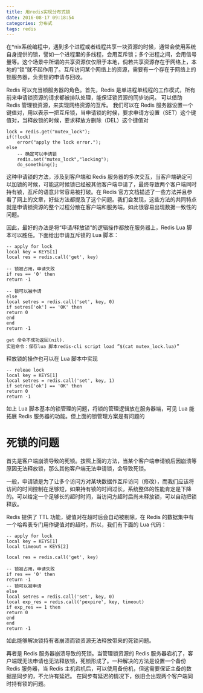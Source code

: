 ```yaml
---
title: 用redis实现分布式锁
date: 2016-08-17 09:18:54
categories: 分布式
tags: redis
---
```

在*nix系统编程中，遇到多个进程或者线程共享一块资源的时候，通常会使用系统自身提供的锁，譬如一个进程里的多线程，会用互斥锁；多个进程之间，会用信号量等。这个场景中所谓的共享资源仅仅限于本地，倘若共享资源存在于网络上，本地的“锁”就不起作用了。互斥访问某个网络上的资源，需要有一个存在于网络上的锁服务器，负责锁的申请与回收。
<!--more-->

Redis 可以充当锁服务器的角色。首先，Redis 是单进程单线程的工作模式，所有前来申请锁资源的请求都被排队处理，能保证锁资源的同步访问。
可以借助 Redis 管理锁资源，来实现网络资源的互斥。
我们可以在 Redis 服务器设置一个键值对，用以表示一把互斥锁，当申请锁的时候，要求申请方设置（SET）这个键值对，当释放锁的时候，要求释放方删除（DEL）这个键值对
```
lock = redis.get("mutex_lock");
if(!lock)
    error("apply the lock error.");
else
    -- 确定可以申请锁
    redis.set("mutex_lock","locking");
    do_something();
```
这种申请锁的方法，涉及到客户端和 Redis 服务器的多次交互，当客户端确定可以加锁的时候，可能这时候锁已经被其他客户端申请了，最终导致两个客户端同时持有锁，互斥的语意非常容易被打破。在 Redis 官方文档描述了一些方法并且参看了网上的文章，好些方法都提及了这个问题。我们会发现，这些方法的共同特点就是申请锁资源的整个过程分散在客户端和服务端，如此很容易出现数据一致性的问题。
 
因此，最好的办法是将“申请/释放锁”的逻辑操作都放在服务器上，Redis Lua 脚本可以胜任。下面给出申请互斥锁的 Lua 脚本：
```
-- apply for lock
local key = KEYS[1]
local res = redis.call('get', key)
 
-- 锁被占用，申请失败
if res == '0' then
return -1
 
-- 锁可以被申请
else
local setres = redis.call('set', key, 0)
if setres['ok'] == 'OK' then
return 0
end
end
return -1
 
get 命令不成功返回(nil).
实验命令：保存lua 脚本redis-cli script load ”$(cat mutex_lock.lua)”
```
释放锁的操作也可以在 Lua 脚本中实现
```
-- releae lock
local key = KEYS[1]
local setres = redis.call('set', key, 1)
if setres['ok'] == 'OK' then
return 0
return -1
```
如上 Lua 脚本基本的锁管理的问题，将锁的管理逻辑放在服务器端，可见 Lua 能拓展 Redis 服务器的功能。但上面的锁管理方案是有问题的
# 死锁的问题
首先是客户端崩溃导致的死锁。按照上面的方法，当某个客户端申请锁后因崩溃等原因无法释放锁，那么其他客户端无法申请锁，会导致死锁。
 
一般，申请锁是为了让多个访问方对某块数据作互斥访问（修改），而我们应该将访问的时间控制在足够短，如果持有锁的时间过长，系统整体的性能肯定是下降的。可以给定一个足够长的超时时间，当访问方超时后尚未释放锁，可以自动把锁释放。
 
Redis 提供了 TTL 功能，键值对在超时后会自动被剔除，在 Redis 的数据集中有一个哈希表专门用作键值对的超时。所以，我们有下面的 Lua 代码：
```
-- apply for lock
local key = KEYS[1]
local timeout = KEYS[2]
 
local res = redis.call('get', key)
 
-- 锁被占用，申请失败
if res == '0' then
return -1
-- 锁可以被申请
else
local setres = redis.call('set', key, 0)
local exp_res = redis.call('pexpire', key, timeout)
if exp_res == 1 then
return 0
end
end
return -1
```
如此能够解决锁持有者崩溃而锁资源无法释放带来的死锁问题。
 
再者是 Redis 服务器崩溃导致的死锁。当管理锁资源的 Redis 服务器宕机了，客户端既无法申请也无法释放锁，死锁形成了。一种解决的方法是设置一个备份 Redis 服务器，当 Redis 主机宕机后，可以使用备份机，但这需要保证主备的数据是同步的，不允许有延迟。
在同步有延迟的情况下，依旧会出现两个客户端同时持有锁的问题。